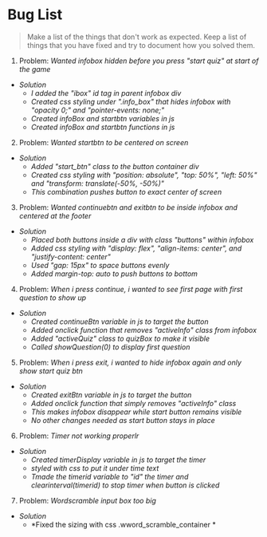 # Bug List

> Make a list of the things that don't work as expected. Keep a list of things that you have fixed and try to document how you solved them.


1. Problem: *Wanted infobox hidden before you press "start quiz" at start of the game* 
- *Solution*
  - *I added the "ibox" id tag in parent infobox div*
  - *Created css styling under ".info_box" that hides infobox with "opacity 0;" and "pointer-events: none;"*
  - *Created  infoBox and startbtn variables in js*
  - *Created  infoBox and startbtn functions in js*



2. Problem: *Wanted startbtn to be centered on screen* 
- *Solution*
  - *Added "start_btn" class to the button container div*
  - *Created css styling with "position: absolute", "top: 50%", "left: 50%" and "transform: translate(-50%, -50%)"*
  - *This combination pushes button to exact center of screen*



3. Problem: *Wanted continuebtn and exitbtn to be inside infobox and centered at the footer* 
- *Solution*
  - *Placed both buttons inside a div with class "buttons" within infobox*
  - *Added css styling with "display: flex", "align-items: center", and "justify-content: center"*
  - *Used "gap: 15px" to space buttons evenly*
  - *Added margin-top: auto to push buttons to bottom*



4. Problem: *When i press continue, i wanted to see first page with first question to show up* 
- *Solution*
  - *Created continueBtn variable in js to target the button*
  - *Added onclick function that removes "activeInfo" class from infobox*
  - *Added "activeQuiz" class to quizBox to make it visible*
  - *Called showQuestion(0) to display first question*
  


5. Problem: *When i press exit, i wanted to hide infobox again and only show start quiz btn* 
- *Solution*
  - *Created exitBtn variable in js to target the button*
  - *Added onclick function that simply removes "activeInfo" class*
  - *This makes infobox disappear while start button remains visible*
  - *No other changes needed as start button stays in place*



  
6. Problem: *Timer not working properlr* 
- *Solution*
  - *Created  timerDisplay variable in js to target the timer*
  - *styled with css to put it under time text*
  - *Tmade the timerid variable to "id" the timer and clearinterval(timerid) to stop timer when button is clicked*


7. Problem: *Wordscramble input box too big* 
- *Solution*
  - *Fixed the sizing with css .wword_scramble_container *

 



 


